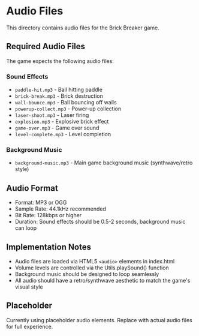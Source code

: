 # Audio Files

This directory contains audio files for the Brick Breaker game.

## Required Audio Files

The game expects the following audio files:

### Sound Effects
- `paddle-hit.mp3` - Ball hitting paddle
- `brick-break.mp3` - Brick destruction
- `wall-bounce.mp3` - Ball bouncing off walls
- `powerup-collect.mp3` - Power-up collection
- `laser-shoot.mp3` - Laser firing
- `explosion.mp3` - Explosive brick effect
- `game-over.mp3` - Game over sound
- `level-complete.mp3` - Level completion

### Background Music
- `background-music.mp3` - Main game background music (synthwave/retro style)

## Audio Format
- Format: MP3 or OGG
- Sample Rate: 44.1kHz recommended
- Bit Rate: 128kbps or higher
- Duration: Sound effects should be 0.5-2 seconds, background music can loop

## Implementation Notes
- Audio files are loaded via HTML5 `<audio>` elements in index.html
- Volume levels are controlled via the Utils.playSound() function
- Background music should be designed to loop seamlessly
- All audio should have a retro/synthwave aesthetic to match the game's visual style

## Placeholder
Currently using placeholder audio elements. Replace with actual audio files for full experience.
